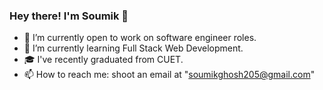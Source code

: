 ### Hey there! I'm Soumik 👋

- 🔭 I’m currently open to work on software engineer roles.
- 🌱 I’m currently learning Full Stack Web Development.
- 🎓 I've recently graduated from CUET.
- 📫 How to reach me: shoot an email at "soumikghosh205@gmail.com"


<!-- 👯 I’m looking to collaborate on ... 
- 🤔 I’m looking for help with ...
- 😄 Pronouns: ...
- ⚡ Fun fact: ...
- 💬 Ask me about ... -->
